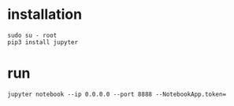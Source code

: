 # installation

```
sudo su - root
pip3 install jupyter
```

# run

```
jupyter notebook --ip 0.0.0.0 --port 8888 --NotebookApp.token=
```

